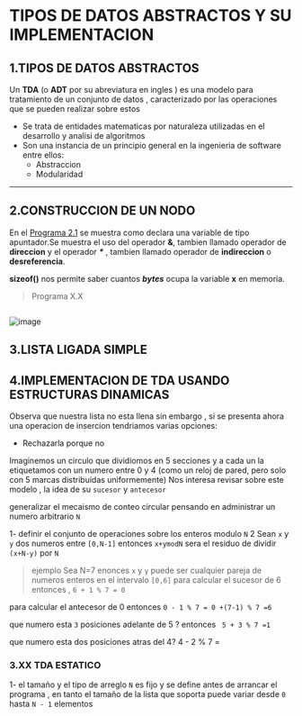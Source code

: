 # TIPOS DE DATOS ABSTRACTOS Y SU IMPLEMENTACION


## 1.TIPOS DE DATOS ABSTRACTOS

Un **TDA** (o **ADT** por su abreviatura en ingles ) es una modelo para tratamiento de un conjunto de datos , caracterizado por las operaciones que se pueden realizar sobre estos 
- Se trata de entidades matematicas por naturaleza utilizadas en el desarrollo y analisi de algoritmos
- Son una instancia de un principio general en la ingenieria de software entre ellos:
    - Abstraccion
    - Modularidad


---
## 2.CONSTRUCCION DE UN NODO

En el  [Programa 2.1](programa2_2_1.cc) se muestra como declara una variable de tipo apuntador.Se muestra el uso del operador **&**, tambien llamado operador de **direccion** y el operador **_*_** , tambien llamado operador de **indireccion** o **desreferencia**.

**sizeof()** nos permite saber cuantos **_bytes_** ocupa la variable **x** en memoria.

> Programa X.X
```c


```
![image](/UNITX/images/imgp2.png)



## 3.LISTA LIGADA SIMPLE



## 4.IMPLEMENTACION DE TDA USANDO ESTRUCTURAS DINAMICAS

Observa que nuestra lista  no esta llena sin embargo , si se presenta ahora una operacion de insercion tendriamos varias opciones:

- Rechazarla porque no 




Imaginemos un circulo que dividiomos en 5 secciones y a cada un la etiquetamos con un numero entre 0 y 4 (como un reloj de pared, pero solo con 5 marcas distribuidas uniformemente)
Nos interesa revisar sobre este modelo , la idea de su `sucesor` y `antecesor`

generalizar el mecaismo de conteo circular pensando en administrar un numero arbitrario `N`

1-  definir el conjunto de operaciones sobre los enteros modulo `N`
2   Sean `x` y `y` dos numeros entre `[0,N-1]` entonces `x+ymodN` sera el residuo de dividir `(x+N-y)` por `N`

> ejemplo
Sea N=7 enonces `x` y `y` puede ser cualquier pareja de numeros enteros en el intervalo `[0,6]`
para calcular el sucesor de 6 entonces , `6 + 1 % 7 = 0`

para calcular el antecesor de 0 entonces `0 - 1 % 7 = 0 +(7-1) % 7 =6`

que numero esta `3` posiciones adelante de 5 ?  entonces ` 5 + 3 % 7 =1`

que numero esta dos posiciones atras del 4? 4 - 2 % 7 =


### 3.XX TDA ESTATICO

1- el tamaño y el tipo de arreglo `N`  es fijo y se define antes de arrancar el programa , en tanto el tamaño de la lista que soporta puede variar desde `0` hasta `N - 1` elementos






